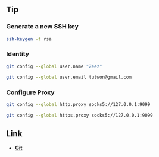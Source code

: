 ## Tip

### Generate a new SSH key

```sh
ssh-keygen -t rsa
```

### Identity

```sh
git config --global user.name "Zeez"

git config --global user.email tutwon@gmail.com
```

### Configure Proxy

```sh
git config --global http.proxy socks5://127.0.0.1:9099

git config --global https.proxy socks5://127.0.0.1:9099
```

## Link

- [**Git**](https://git-scm.com/)
